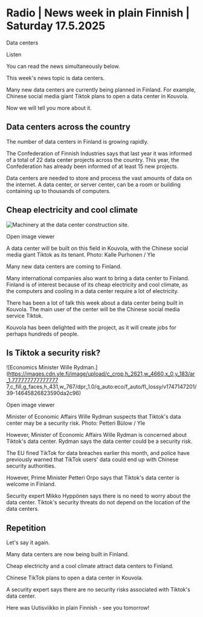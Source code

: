 # Radio | News week in plain Finnish | Saturday 17.5.2025

Data centers

Listen

You can read the news simultaneously below.

This week's news topic is data centers.

Many new data centers are currently being planned in Finland. For example, Chinese social media giant Tiktok plans to open a data center in Kouvola.

Now we will tell you more about it.

## Data centers across the country

The number of data centers in Finland is growing rapidly.

The Confederation of Finnish Industries says that last year it was informed of a total of 22 data center projects across the country. This year, the Confederation has already been informed of at least 15 new projects.

Data centers are needed to store and process the vast amounts of data on the internet. A data center, or server center, can be a room or building containing up to thousands of computers.

## Cheap electricity and cool climate

![Machinery at the data center construction site.](https://images.cdn.yle.fi/image/upload/c_crop,h_3375,w_6000,x_0,y_375/ar_1.777777777777777,c_fill,g_faces,h_431,w_767/dpr_1.0/q_auto:eco/f_auto/fl_lossy/v1746626137/39-1461492681b65daebf6b)

Open image viewer

A data center will be built on this field in Kouvola, with the Chinese social media giant Tiktok as its tenant. Photo: Kalle Purhonen / Yle

Many new data centers are coming to Finland.

Many international companies also want to bring a data center to Finland. Finland is of interest because of its cheap electricity and cool climate, as the computers and cooling in a data center require a lot of electricity.

There has been a lot of talk this week about a data center being built in Kouvola. The main user of the center will be the Chinese social media service Tiktok.

Kouvola has been delighted with the project, as it will create jobs for perhaps hundreds of people.

## Is Tiktok a security risk?

![Economics Minister Wille Rydman.](https://images.cdn.yle.fi/image/upload/c_crop,h_2621,w_4660,x_0,y_183/ar_1.777777777777777 7,c_fill,g_faces,h_431,w_767/dpr_1.0/q_auto:eco/f_auto/fl_lossy/v1747147201/39-14645826823590da2c96)

Open image viewer

Minister of Economic Affairs Wille Rydman suspects that Tiktok's data center may be a security risk. Photo: Petteri Bülow / Yle

However, Minister of Economic Affairs Wille Rydman is concerned about Tiktok's data center. Rydman says the data center could be a security risk.

The EU fined TikTok for data breaches earlier this month, and police have previously warned that TikTok users' data could end up with Chinese security authorities.

However, Prime Minister Petteri Orpo says that Tiktok's data center is welcome in Finland.

Security expert Mikko Hyppönen says there is no need to worry about the data center. Tiktok's security threats do not depend on the location of the data centers.

## Repetition

Let's say it again.

Many data centers are now being built in Finland.

Cheap electricity and a cool climate attract data centers to Finland.

Chinese TikTok plans to open a data center in Kouvola.

A security expert says there are no security risks associated with Tiktok's data center.

Here was Uutisviikko in plain Finnish - see you tomorrow!
